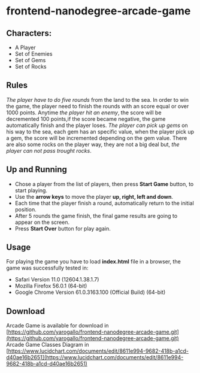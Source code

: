 # frontend-nanodegree-arcade-game

## Characters:

* A Player
* Set of Enemies
* Set of Gems
* Set of Rocks

## Rules

*The player have to do five rounds* from the land to the sea. In order to win the game, the player need to finish the rounds with an score equal or over 1000 points. Anytime *the player hit an enemy*, the score will be decremented 100 points,if the score became negative, the game automatically finish and the player loses. *The player can pick up gems* on his way to the sea, each gem has an specific value, when the player pick up a gem, the score will be incremented depending on the gem value. There are also some rocks on the player way, they are not a big deal but, *the player can not pass trought rocks*.

## Up and Running

* Chose a player from the list of players, then press **Start Game** button, to start playing.
* Use the **arrow keys** to move the player **up, right, left and down**.
* Each time that the player finish a round, automatically return to the initial position.
* After 5 rounds the game finish, the final game results are going to appear on the screen.
* Press **Start Over** button for play again.

## Usage

For playing the game you have to load **index.html** file in a browser, the game was successfully tested in:
* Safari Version 11.0 (12604.1.38.1.7)
* Mozilla Firefox 56.0.1 (64-bit)
* Google Chrome Version 61.0.3163.100 (Official Build) (64-bit) 

## Download

Arcade Game is available for download in [https://github.com/yarogallo/frontend-nanodegree-arcade-game.git](https://github.com/yarogallo/frontend-nanodegree-arcade-game.git)
Arcade Game Classes Diagram in [https://www.lucidchart.com/documents/edit/8611e994-9682-418b-a1cd-d40ae16b2651](https://www.lucidchart.com/documents/edit/8611e994-9682-418b-a1cd-d40ae16b2651)